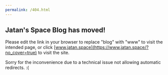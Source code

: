 ```yaml
---
permalink: /404.html
---
```


## Jatan's Space Blog has moved!

Please edit the link in your browser to replace "blog" with "www" to visit the intended page, or click [www.jatan.space](https://www.jatan.space/?no_cover=true) to visit the site.

Sorry for the inconvenience due to a technical issue not allowing automatic redirects. :(
